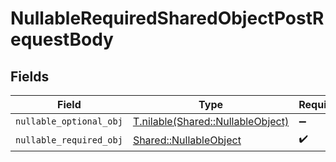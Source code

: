 # NullableRequiredSharedObjectPostRequestBody


## Fields

| Field                                                                      | Type                                                                       | Required                                                                   | Description                                                                |
| -------------------------------------------------------------------------- | -------------------------------------------------------------------------- | -------------------------------------------------------------------------- | -------------------------------------------------------------------------- |
| `nullable_optional_obj`                                                    | [T.nilable(Shared::NullableObject)](../../models/shared/nullableobject.md) | :heavy_minus_sign:                                                         | N/A                                                                        |
| `nullable_required_obj`                                                    | [Shared::NullableObject](../../models/shared/nullableobject.md)            | :heavy_check_mark:                                                         | N/A                                                                        |
